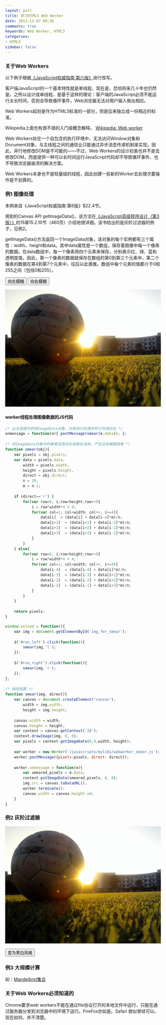 ```yaml
---
layout: post
title: 学习HTML5 Web Worker
date: 2013-11-07 00:36
comments: true
keywords: Web Worker, HTML5
categories: 
- HTML5
sidebar: false
---
```

### 关于Web Workers
以下例子根据<a href="http://book.douban.com/subject/10549733/" class="douban_book" name="10549733" target="_blank">《JavaScript权威指南·第六版》</a>进行改写。

客户端JavaScript的一个基本特性就是单线程，现在是，恐怕将来几十年也仍然是。之所以设计成单线程，是基于这样的理论：客户端的JavaScript必须不能运行太长时间，否则会导致循环事件，Web浏览器无法对用户输入做出相应。

Web Workers起初是作为HTML5标准的一部分，但是后来独立成一份相近的标准。

Wikipedia上面也有很不错的入门级概念解释。 [Wikipedia: Web worker](http://en.wikipedia.org/wiki/Web_worker)

Web Workers处在一个自包含的执行环境中，无法访问Window对象和Document对象，与主线程之间的通信业只能通过异步消息传递机制来实现。因此，并行地修改DOM是不可能的——不过，Web Workers的设计初衷也并不是去修改DOM，而是提供一种可以长时间运行JavaScript代码却不导致循环事件、也不导致浏览器崩溃的解决方案。

Web Workers本身也不是轻量级的线程，因此创建一些新的Worker去处理次要操作是不划算的。
<!-- more -->
<script type="text/javascript">
(function(){
	var url = '/stylesheets/widgets.css';
	var link =  document.createElement("link");
	link.rel = "stylesheet";
	link.type = "text/css";
	link.href = url;
	document.head.appendChild(link);
})();
</script>

### 例1 图像处理
本例来自《JavaScript权威指南·第6版》$22.4节。

用到的Canvas API getImageData()，该方法在<a href="http://book.douban.com/subject/10546125/" class="douban_book" name="10546125" target="_blank">《JavaScript高级程序设计（第3版）》</a>的15章15.2.10节（460页）介绍地很详细。该书给出的是灰阶过滤器的例子，见例2。

getImageData()方法返回一个ImageData对象，该对象的每个实例都有三个属性：width、height和data。其中data属性是一个数组，保存着图像中每一个像素的数据。在data数组中，每一个像素用四个元素来保存，分别表示红、绿、蓝和透明度值。因此，第一个像素的数据就保存在数组的第0到第三个元素中，第二个像素的数据在第4到第7个元素中，往后以此类推。数组中每个元素的值都介于0和255之间（包括0和255）。

<button id="run_left" class="run-button">向左模糊</button> <button id="run_right" class="run-button">向右模糊</button>

<img id="img_for_smear" src="/images/blog/football.jpg"/>

#### worker线程处理图像数据的JS代码
``` javascript worker线程中的代码， 
/* 从主线程中获得ImageData对象，对其进行处理并将它传递回去 */
onmessage = function(e){ postMessage(smear(e.data)); };

/* 将ImageData对象中的像素信息向左或者右涂抹，产生动态模糊效果 */
function smear(obj){
	var pixels = obj.pixels;
	var data = pixels.data,
		width = pixels.width,
		height = pixels.height,
		direct = obj.direct;
		n = 10, 
		m = n-1;
	
	if (direct=='r') {
		for(var row=0, i;row<height;row++){
			i = row*width*4 + 4;
			for(var col=1; col<width; col++, i+=4){
				data[i]  = (data[i] + data[i-4]*m)/n;
				data[i+1]  = (data[i+1] + data[i-3]*m)/n;
				data[i+2]  = (data[i+2] + data[i-2]*m)/n;
				data[i+3]  = (data[i+3] + data[i-1]*m)/n;
			}
		}
	} else{
		for(var row=0, i;row<height;row++){
			i = row*width*4 + 4;
			for(var col=1; col<width; col++, i+=4){
				data[i-4]  = (data[i-4] + data[i]*m)/n;
				data[i-3]  = (data[i-3] + data[i+1]*m)/n;
				data[i-2]  = (data[i-2] + data[i+2]*m)/n;
				data[i-1]  = (data[i-1] + data[i+3]*m)/n;
			}
		}
	}
	
	return pixels;
}
```
``` javascript 在本博文里的脚本, master线程
window.onload = function(){
	var img = document.getElementById('img_for_smear');

	$('#run_left').click(function(){
		smear(img,'l');
	});

	$('#run_right').click(function(){
		smear(img,'r');
	});
};

/* 抹除函数 */
function smear(img, direct){
	var canvas = document.createElement("canvas"),
		width = img.width,
		height = img.height;

	canvas.width = width;
	canvas.height = height;
	var context = canvas.getContext('2d');			
	context.drawImage(img, 0, 0);
	var pixels = context.getImageData(0,0,width, height);

	var worker = new Worker('/javascripts/mylibs/webworker_smear.js');
	worker.postMessage({pixels:pixels, direct: direct});

	worker.onmessage = function(e){
		var smeared_pixels = e.data;
		context.putImageData(smeared_pixels, 0, 0);
		img.src = canvas.toDataURL();
		worker.terminate();
		canvas.width = canvas.height =0;
	}
}
```

### 例2 灰阶过滤器

<img id="img_for_gray" src="/images/blog/football.jpg"/>

<button id="run_gray" class="run-button">变为黑白风格</button>

### 例3 大规模计算

如：<a href="http://www.atopon.org/mandel/#" target="_blank">Mandelbrot集合</a>

### 关于Web Workers必须知道的
Chrome要求web workers不能在通过file协议打开的本地文件中运行，只能在通过服务器分发到浏览器中的环境下运行。FireFox亦如是。Safari 貌似曾经可以。现在如何，并不清楚。


<script type="text/javascript">
window.onload = function(){
	var img = document.getElementById('img_for_smear');

	var img2 = document.getElementById('img_for_gray');

	$('#run_left').click(function(){
		smear(img,'left');
	});

	$('#run_right').click(function(){
		smear(img,'right');
	});

	$('#run_gray').click(function(){
		smear(img2, 'gray');
	});

	// 抹除函数
	function smear(img, direct){
		var canvas = document.createElement("canvas"),
			width = img.width,
			height = img.height;

		canvas.width = width;
		canvas.height = height;
		var context = canvas.getContext('2d');			
		context.drawImage(img, 0, 0);
		var pixels = context.getImageData(0,0,width, height);

		var worker = new Worker('/js/mylibs/webworker_smear.js');
		worker.postMessage({pixels:pixels, direct: direct});

		worker.onmessage = function(e){
			var smeared_pixels = e.data;
			context.putImageData(smeared_pixels, 0, 0);
			img.src = canvas.toDataURL();
			worker.terminate();
			canvas.width = canvas.height =0;
		}
	}
};
</script>